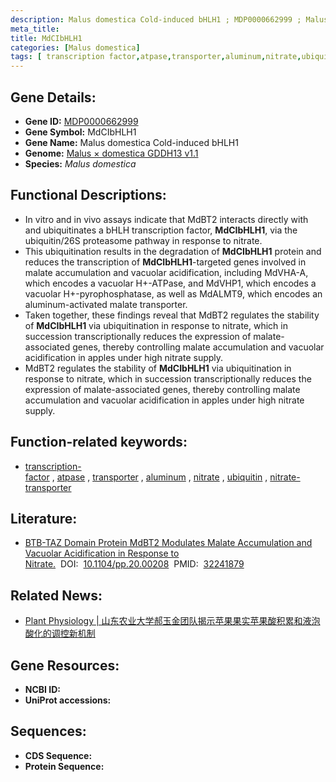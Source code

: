 ```yaml
---
description: Malus domestica Cold-induced bHLH1 ; MDP0000662999 ; Malus domestica
meta_title:
title: MdCIbHLH1
categories: [Malus domestica]
tags: [ transcription factor,atpase,transporter,aluminum,nitrate,ubiquitin,nitrate transporter ]
---
```


## Gene Details:
- **Gene ID:**	[MDP0000662999]()
- **Gene Symbol:** MdCIbHLH1
- **Gene Name:** Malus domestica Cold-induced bHLH1
- **Genome:** [Malus × domestica GDDH13 v1.1](https://www.rosaceae.org/species/malus/malus_x_domestica/genome_v1.0)
- **Species:** *Malus domestica*

## Functional Descriptions:
   - In vitro and in vivo assays indicate that MdBT2 interacts directly with and ubiquitinates a bHLH transcription factor, **MdCIbHLH1**, via the ubiquitin/26S proteasome pathway in response to nitrate.
   - This ubiquitination results in the degradation of **MdCIbHLH1** protein and reduces the transcription of **MdCIbHLH1**-targeted genes involved in malate accumulation and vacuolar acidification, including MdVHA-A, which encodes a vacuolar H+-ATPase, and MdVHP1, which encodes a vacuolar H+-pyrophosphatase, as well as MdALMT9, which encodes an aluminum-activated malate transporter.
   - Taken together, these findings reveal that MdBT2 regulates the stability of **MdCIbHLH1** via ubiquitination in response to nitrate, which in succession transcriptionally reduces the expression of malate-associated genes, thereby controlling malate accumulation and vacuolar acidification in apples under high nitrate supply.
   - MdBT2 regulates the stability of **MdCIbHLH1** via ubiquitination in response to nitrate, which in succession transcriptionally reduces the expression of malate-associated genes, thereby controlling malate accumulation and vacuolar acidification in apples under high nitrate supply.

## Function-related keywords:
   - [transcription-factor](/tags/transcription-factor/)&nbsp;,&nbsp;[atpase](/tags/atpase/)&nbsp;,&nbsp;[transporter](/tags/transporter/)&nbsp;,&nbsp;[aluminum](/tags/aluminum/)&nbsp;,&nbsp;[nitrate](/tags/nitrate/)&nbsp;,&nbsp;[ubiquitin](/tags/ubiquitin/)&nbsp;,&nbsp;[nitrate-transporter](/tags/nitrate-transporter/)

## Literature:
   - [BTB-TAZ Domain Protein MdBT2 Modulates Malate Accumulation and Vacuolar Acidification in Response to Nitrate.]( https://academic.oup.com/plphys/article/183/2/750/6116344?login=true)&nbsp;&nbsp;DOI:&nbsp;&nbsp;[10.1104/pp.20.00208](https://academic.oup.com/plphys/article/183/2/750/6116344?login=true)&nbsp;&nbsp;PMID:&nbsp;&nbsp;[32241879](https://pubmed.ncbi.nlm.nih.gov/32241879/)

## Related News:
   - [Plant Physiology | 山东农业大学郝玉金团队揭示苹果果实苹果酸积累和液泡酸化的调控新机制](https://mp.weixin.qq.com/s?__biz=Mzg3MDEwNDEyMg==&mid=2247487916&idx=4&sn=c43c5762806f92277f072f4fa125de41&chksm=ce93bcf9f9e435ef17bb4df549c9881dadfa9e3b97a22624f6f3c86f26a14c4db30394e35071&scene=27#wechat_redirect)

## Gene Resources:
- **NCBI ID:**  [](https://www.ncbi.nlm.nih.gov/gene/?term=)
- **UniProt accessions:** [](https://www.uniprot.org/uniprotkb//entry)



## Sequences:
- **CDS Sequence:**
- **Protein Sequence:**

